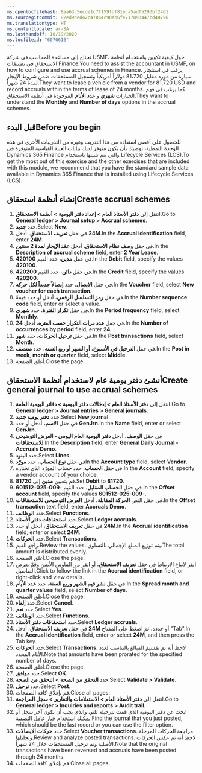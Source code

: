 ```yaml
---
ms.openlocfilehash: 8aa63c5ecde1c7f159fdf81eca5adf5293bf2461
ms.sourcegitcommit: 82ed9ded42c47064c90ab6fe717893447cd48796
ms.translationtype: HT
ms.contentlocale: ar-SA
ms.lasthandoff: 10/19/2020
ms.locfileid: "6070616"
---
```

<span data-ttu-id="66ce0-101">تحتاج إلى مساعدة المحاسب في شركة USMF، حول كيفية تكوين واستخدام أنظمة الاستحقاق في تطبيقات Finance.</span><span class="sxs-lookup"><span data-stu-id="66ce0-101">You need to assist the accountant in USMF, on how to configure and use accrual schemes in Finance.</span></span> <span data-ttu-id="66ce0-102">يرغب في استئجار سيارة من مورد مقابل 81،720 دولاراً أمريكياً وتسجيل المستحقات ضمن شروط الإيجار لمدة 24 شهراً.</span><span class="sxs-lookup"><span data-stu-id="66ce0-102">They want to lease a vehicle from a vendor for 81,720 USD and record accruals within the terms of lease of 24 months.</span></span> <span data-ttu-id="66ce0-103">كما يرغب في فهم الخيارات **شهري** و **عدد الأيام** الموجودة في أنظمة الاستحقاق.</span><span class="sxs-lookup"><span data-stu-id="66ce0-103">They want to understand the **Monthly** and **Number of days** options in the accrual schemes.</span></span> 

## <a name="before-you-begin"></a><span data-ttu-id="66ce0-104">قبل البدء</span><span class="sxs-lookup"><span data-stu-id="66ce0-104">Before you begin</span></span> 

<span data-ttu-id="66ce0-105">للحصول على أقصى استفادة من هذا التدريب وغيره من التدريبات الأخرى في هذه الوحدة النمطية، نوصيك بأن يكون متوفر لديك بيانات العينة القياسية المتوفرة في Dynamics 365 Finance والتي يتم تثبيتها باستخدام Lifecycle Services (LCS).</span><span class="sxs-lookup"><span data-stu-id="66ce0-105">To get the most out of this exercise and the other exercises that are included with this module, we recommend that you have the standard sample data available in Dynamics 365 Finance that is installed using Lifecycle Services (LCS).</span></span> 

## <a name="create-accrual-schemes"></a><span data-ttu-id="66ce0-106">إنشاء أنظمة استحقاق</span><span class="sxs-lookup"><span data-stu-id="66ce0-106">Create accrual schemes</span></span> 

1.  <span data-ttu-id="66ce0-107">انتقل إلى **دفتر الأستاذ العام > إعداد دفتر اليومية > أنظمة الاستحقاق**.</span><span class="sxs-lookup"><span data-stu-id="66ce0-107">Go to **General ledger > Journal setup > Accrual schemes**.</span></span>
2.  <span data-ttu-id="66ce0-108">حدد **جديد‎**.</span><span class="sxs-lookup"><span data-stu-id="66ce0-108">Select **New**.</span></span>
3.  <span data-ttu-id="66ce0-109">في حقل **تعريف الاستحقاق**، أدخل **‎24M**.</span><span class="sxs-lookup"><span data-stu-id="66ce0-109">In the **Accrual identification** field, enter **24M**.</span></span>
4.  <span data-ttu-id="66ce0-110">في حقل **وصف نظام الاستحقاق**، أدخل **عقد الإيجار لمدة 2 سنتين**.</span><span class="sxs-lookup"><span data-stu-id="66ce0-110">In the **Description of accrual scheme** field, enter **2 Year Lease**.</span></span>
5.  <span data-ttu-id="66ce0-111">في حقل **مدين**، حدد القيم **420100**.</span><span class="sxs-lookup"><span data-stu-id="66ce0-111">In the **Debit** field, specify the values **420100**.</span></span>
6.  <span data-ttu-id="66ce0-112">في حقل **دائن**، حدد القيم **420200**.</span><span class="sxs-lookup"><span data-stu-id="66ce0-112">In the **Credit** field, specify the values **420200**.</span></span>
7.  <span data-ttu-id="66ce0-113">في حقل **الايصال**، حدد **إيصالاً جديداً لكل حركة**.</span><span class="sxs-lookup"><span data-stu-id="66ce0-113">In the **Voucher** field, select **New voucher for each transaction**.</span></span>
8.  <span data-ttu-id="66ce0-114">في حقل **رمز التسلسل الرقمي**، أدخل أو حدد قيمةً.</span><span class="sxs-lookup"><span data-stu-id="66ce0-114">In the **Number sequence code** field, enter or select a value.</span></span>
9.  <span data-ttu-id="66ce0-115">في حقل **تكرار الفترة**، حدد **شهري**.</span><span class="sxs-lookup"><span data-stu-id="66ce0-115">In the **Period frequency** field, select **Monthly**.</span></span>
10. <span data-ttu-id="66ce0-116">في حقل **عدد مرات التكرار حسب الفترة**، أدخل **24**.</span><span class="sxs-lookup"><span data-stu-id="66ce0-116">In the **Number of occurrences by period** field, enter **24**.</span></span>
11. <span data-ttu-id="66ce0-117">في حقل **ترحيل الحركات**، حدد **شهر**.</span><span class="sxs-lookup"><span data-stu-id="66ce0-117">In the **Post transactions** field, select **Month**.</span></span>
12. <span data-ttu-id="66ce0-118">في حقل **الترحيل في الأسبوع**، **أو الشهر أو ربع السنة**، حدد **منتصف**.</span><span class="sxs-lookup"><span data-stu-id="66ce0-118">In the **Post in week**, **month or quarter** field, select **Middle**.</span></span>
13. <span data-ttu-id="66ce0-119">أغلق الصفحة.</span><span class="sxs-lookup"><span data-stu-id="66ce0-119">Close the page.</span></span>


## <a name="create-general-journal-to-use-accrual-schemes"></a><span data-ttu-id="66ce0-120">أنشئ دفتر يومية عام لاستخدام أنظمة الاستحقاق</span><span class="sxs-lookup"><span data-stu-id="66ce0-120">Create general journal to use accrual schemes</span></span> 

1.  <span data-ttu-id="66ce0-121">انتقل إلى **دفتر الأستاذ العام > إدخالات دفتر اليومية > دفاتر اليومية العامة**.</span><span class="sxs-lookup"><span data-stu-id="66ce0-121">Go to **General ledger > Journal entries > General journals**.</span></span>
2.  <span data-ttu-id="66ce0-122">حدد **دفتر يومية جديد**.</span><span class="sxs-lookup"><span data-stu-id="66ce0-122">Select **New journal**.</span></span>
3.  <span data-ttu-id="66ce0-123">في حقل **الاسم**، أدخل أو حدد **GenJrn‎**.</span><span class="sxs-lookup"><span data-stu-id="66ce0-123">In the **Name** field, enter or select **GenJrn**.</span></span> 
4.  <span data-ttu-id="66ce0-124">في حقل **الوصف**، أدخل **دفتر اليومية العام اليومي - العرض التوضيحي للاستحقاقات**.</span><span class="sxs-lookup"><span data-stu-id="66ce0-124">In the **Description** field, enter **General Daily Journal - Accruals Demo**.</span></span>
5.  <span data-ttu-id="66ce0-125">حدد **البنود**.</span><span class="sxs-lookup"><span data-stu-id="66ce0-125">Select **Lines**.</span></span>
6.  <span data-ttu-id="66ce0-126">في حقل **نوع الحساب**، حدد **مورّد**</span><span class="sxs-lookup"><span data-stu-id="66ce0-126">In the **Account type** field, select **Vendor**.</span></span>
7.  <span data-ttu-id="66ce0-127">في حقل **الحساب**، حدد حساب المورّد الذي تختاره.</span><span class="sxs-lookup"><span data-stu-id="66ce0-127">In the **Account** field, specify a vendor account of your choice.</span></span>
8.  <span data-ttu-id="66ce0-128">قم بتعيين **مدين** إلى **81720**.</span><span class="sxs-lookup"><span data-stu-id="66ce0-128">Set **Debit** to **81720**.</span></span>
9.  <span data-ttu-id="66ce0-129">في حقل **الحساب المقابل**، حدد القيم **-009-025-601512**.</span><span class="sxs-lookup"><span data-stu-id="66ce0-129">In the **Offset account** field, specify the values **601512-025-009-**.</span></span>
10. <span data-ttu-id="66ce0-130">في حقل النص **الحركة المقابلة**، أدخل **العرض التوضيحي للاستحقاقات**.</span><span class="sxs-lookup"><span data-stu-id="66ce0-130">In the **Offset transaction** text field, enter **Accruals Demo**.</span></span>
11. <span data-ttu-id="66ce0-131">حدد **الوظائف**.</span><span class="sxs-lookup"><span data-stu-id="66ce0-131">Select **Functions**.</span></span>
12. <span data-ttu-id="66ce0-132">حدد **استحقاقات دفتر الأستاذ**.</span><span class="sxs-lookup"><span data-stu-id="66ce0-132">Select **Ledger accruals**.</span></span>
13. <span data-ttu-id="66ce0-133">في حقل **تعريف الاستحقاق**، أدخل أو حدد **‎24M**.</span><span class="sxs-lookup"><span data-stu-id="66ce0-133">In the **Accrual identification** field, enter or select **24M**.</span></span>
14. <span data-ttu-id="66ce0-134">حدد **الحركات**.</span><span class="sxs-lookup"><span data-stu-id="66ce0-134">Select **Transactions**.</span></span>
15. <span data-ttu-id="66ce0-135">راجع القيم.</span><span class="sxs-lookup"><span data-stu-id="66ce0-135">Review the values.</span></span> <span data-ttu-id="66ce0-136">يتم توزيع المبلغ الإجمالي بالتساوي.</span><span class="sxs-lookup"><span data-stu-id="66ce0-136">The total amount is distributed evenly.</span></span>
16. <span data-ttu-id="66ce0-137">أغلق الصفحة.</span><span class="sxs-lookup"><span data-stu-id="66ce0-137">Close the page.</span></span>
17. <span data-ttu-id="66ce0-138">انقر لاتباع الارتباط في حقل **تعريف الاستحقاق**، أو انقر بزر الماوس الأيمن وقمّ بعرض التفاصيل.</span><span class="sxs-lookup"><span data-stu-id="66ce0-138">Click to follow the link in the **Accrual identification** field, or right-click and view details.</span></span>
18. <span data-ttu-id="66ce0-139">في حقل **نشر قيم الشهر وربع السنة**، حدد **عدد الأيام**.</span><span class="sxs-lookup"><span data-stu-id="66ce0-139">In the **Spread month and quarter values** field, select **Number of days**.</span></span>
19. <span data-ttu-id="66ce0-140">أغلق الصفحة.</span><span class="sxs-lookup"><span data-stu-id="66ce0-140">Close the page.</span></span>
20. <span data-ttu-id="66ce0-141">حدد **إلغاء**.</span><span class="sxs-lookup"><span data-stu-id="66ce0-141">Select **Cancel**.</span></span>
21. <span data-ttu-id="66ce0-142">حدد **نعم**.</span><span class="sxs-lookup"><span data-stu-id="66ce0-142">Select **Yes**.</span></span>
22. <span data-ttu-id="66ce0-143">حدد **الوظائف**.</span><span class="sxs-lookup"><span data-stu-id="66ce0-143">Select **Functions**.</span></span>
23. <span data-ttu-id="66ce0-144">حدد **استحقاقات دفتر الأستاذ**.</span><span class="sxs-lookup"><span data-stu-id="66ce0-144">Select **Ledger accruals**.</span></span>
24. <span data-ttu-id="66ce0-145">في حقل **تعريف الاستحقاق**، أدخل **‎24M** أو حدده، ثم اضغط على المفتاح "Tab".</span><span class="sxs-lookup"><span data-stu-id="66ce0-145">In the **Accrual identification** field, enter or select **24M**, and then press the Tab key.</span></span>
25. <span data-ttu-id="66ce0-146">حدد **الحركات**.</span><span class="sxs-lookup"><span data-stu-id="66ce0-146">Select **Transactions**.</span></span> <span data-ttu-id="66ce0-147">لاحظ أنه تم تقسيم المبالغ بالتناسب لعدد الأيام المحدد.</span><span class="sxs-lookup"><span data-stu-id="66ce0-147">Note that amounts have been prorated for the specified number of days.</span></span>
26. <span data-ttu-id="66ce0-148">أغلق الصفحة.</span><span class="sxs-lookup"><span data-stu-id="66ce0-148">Close the page.</span></span>
27. <span data-ttu-id="66ce0-149">حدد **موافق**.</span><span class="sxs-lookup"><span data-stu-id="66ce0-149">Select **OK**.</span></span>
28. <span data-ttu-id="66ce0-150">حدد **التحقق من الصحة > التحقق من الصحة**.</span><span class="sxs-lookup"><span data-stu-id="66ce0-150">Select **Validate > Validate**.</span></span>
29. <span data-ttu-id="66ce0-151">حدد **ترحيل**.</span><span class="sxs-lookup"><span data-stu-id="66ce0-151">Select **Post**.</span></span>
30. <span data-ttu-id="66ce0-152">قم بإغلاق كافة الصفحات.</span><span class="sxs-lookup"><span data-stu-id="66ce0-152">Close all pages.</span></span>
31. <span data-ttu-id="66ce0-153">انتقل إلى **دفتر الأستاذ العام > الاستعلامات والتقارير > سجل المراجعة**.</span><span class="sxs-lookup"><span data-stu-id="66ce0-153">Go to **General ledger > Inquiries and reports > Audit trail**.</span></span>
32. <span data-ttu-id="66ce0-154">ابحث عن دفتر اليومية الذي قمت بترحيله للتو، والذي يجب أن نكون آخر سجل أو يمكنك استخدام خيار عامل التصفية.</span><span class="sxs-lookup"><span data-stu-id="66ce0-154">Find the journal that you just posted, which should be the last record or you can use the filter  option.</span></span>
33. <span data-ttu-id="66ce0-155">حدد **حركات الايصالات**.</span><span class="sxs-lookup"><span data-stu-id="66ce0-155">Select **Voucher transactions**.</span></span> <span data-ttu-id="66ce0-156">مراجعة الحركات المرحلة وتحليلها.</span><span class="sxs-lookup"><span data-stu-id="66ce0-156">Review and analyze posted transactions.</span></span> <span data-ttu-id="66ce0-157">لاحظ أنه تم عكس الحركات الأصلية وتم ترحيل المستحقات خلال 24 شهراً.</span><span class="sxs-lookup"><span data-stu-id="66ce0-157">Note that the original transactions have been reversed and accruals have been posted through 24 months.</span></span>
35. <span data-ttu-id="66ce0-158">قم بإغلاق كافة الصفحات.</span><span class="sxs-lookup"><span data-stu-id="66ce0-158">Close all pages.</span></span>

